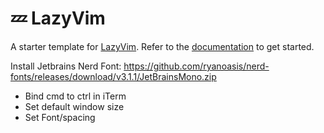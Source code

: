 # 💤 LazyVim

A starter template for [LazyVim](https://github.com/LazyVim/LazyVim).
Refer to the [documentation](https://lazyvim.github.io/installation) to get started.

Install Jetbrains Nerd Font: 
https://github.com/ryanoasis/nerd-fonts/releases/download/v3.1.1/JetBrainsMono.zip

- Bind cmd to ctrl in iTerm 
- Set default window size 
- Set Font/spacing
